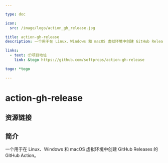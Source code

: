 ```yaml
---

type: doc

icon:
  src: /image/logo/action_gh_release.jpg

title: action-gh-release
description: 一个用于在 Linux、Windows 和 macOS 虚拟环境中创建 GitHub Releases 的 GitHub Action。

links:
  - text: 📦项目地址
    link: &togo https://github.com/softprops/action-gh-release

togo: *togo

---
```


<ShowLogo />

# action-gh-release

<ShowBreadcrumb />

## 资源链接

<ShowLinks />

## 简介

一个用于在 Linux、Windows 和 macOS 虚拟环境中创建 GitHub Releases 的 GitHub Action。
